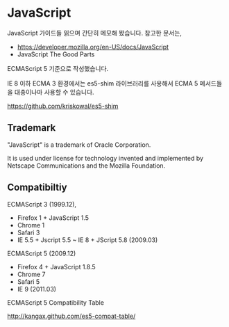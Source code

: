 # JavaScript

JavaScript 가이드들 읽으며 간단히 메모해 봤습니다. 참고한 문서는,

* https://developer.mozilla.org/en-US/docs/JavaScript
* JavaScript The Good Parts

ECMAScript 5 기준으로 작성했습니다.

IE 8 이하 ECMA 3 환경에서는 es5-shim 라이브러리를 사용해서 ECMA 5 메서드들을 대충이나마 사용할 수 있습니다.

https://github.com/kriskowal/es5-shim

## Trademark

"JavaScript" is a trademark of Oracle Corporation.

It is used under license for technology invented and implemented by Netscape Communications and the Mozilla Foundation.


## Compatibiltiy

ECMAScript 3 (1999.12),

* Firefox 1 + JavaScript 1.5
* Chrome 1
* Safari 3
* IE 5.5 + Jscript 5.5 ~ IE 8 + JScript 5.8 (2009.03)

ECMAScript 5 (2009.12)

* Firefox 4 + JavaScript 1.8.5
* Chrome 7
* Safari 5
* IE 9 (2011.03)

ECMAScript 5 Compatibility Table

http://kangax.github.com/es5-compat-table/
